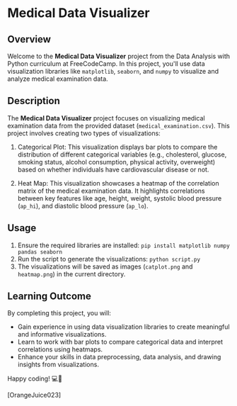 # Medical Data Visualizer

## Overview

Welcome to the **Medical Data Visualizer** project from the Data Analysis with Python curriculum at FreeCodeCamp. In this project, you'll use data visualization libraries like `matplotlib`, `seaborn`, and `numpy` to visualize and analyze medical examination data.

## Description

The **Medical Data Visualizer** project focuses on visualizing medical examination data from the provided dataset (`medical_examination.csv`). This project involves creating two types of visualizations:

1. Categorical Plot: This visualization displays bar plots to compare the distribution of different categorical variables (e.g., cholesterol, glucose, smoking status, alcohol consumption, physical activity, overweight) based on whether individuals have cardiovascular disease or not.

2. Heat Map: This visualization showcases a heatmap of the correlation matrix of the medical examination data. It highlights correlations between key features like age, height, weight, systolic blood pressure (`ap_hi`), and diastolic blood pressure (`ap_lo`).

## Usage

1. Ensure the required libraries are installed: `pip install matplotlib numpy pandas seaborn`
2. Run the script to generate the visualizations: `python script.py`
3. The visualizations will be saved as images (`catplot.png` and `heatmap.png`) in the current directory.

## Learning Outcome

By completing this project, you will:

- Gain experience in using data visualization libraries to create meaningful and informative visualizations.
- Learn to work with bar plots to compare categorical data and interpret correlations using heatmaps.
- Enhance your skills in data preprocessing, data analysis, and drawing insights from visualizations.

Happy coding! 💻🚀

\[OrangeJuice023\]
